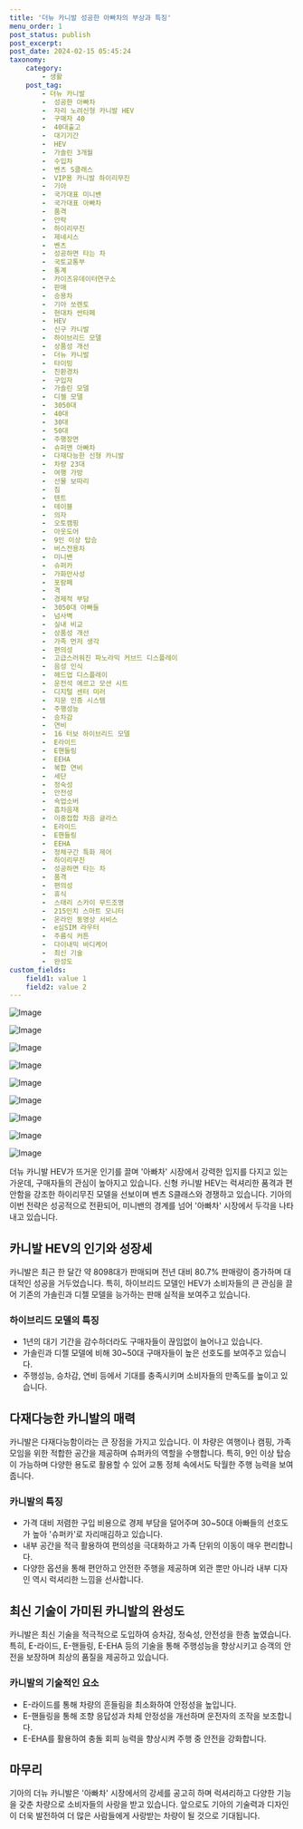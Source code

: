 ```yaml
---
title: '더뉴 카니발 성공한 아빠차의 부상과 특징'
menu_order: 1
post_status: publish
post_excerpt: 
post_date: 2024-02-15 05:45:24
taxonomy:
    category:
        - 생활
    post_tag:
        - 더뉴 카니발
        -  성공한 아빠차
        -  자리 노려신형 카니발 HEV
        -  구매자 40
        -  40대출고
        -  대기기간
        -  HEV
        -  가솔린 3개월
        -  수입차
        -  벤츠 S클래스
        -  VIP용 카니발 하이리무진
        -  기아
        -  국가대표 미니밴
        -  국가대표 아빠차
        -  품격
        -  안락
        -  하이리무진
        -  제네시스
        -  벤츠
        -  성공하면 타는 차
        -  국토교통부
        -  통계
        -  카이즈유데이터연구소
        -  판매
        -  승용차
        -  기아 쏘렌토
        -  현대차 싼타페
        -  HEV
        -  신구 카니발
        -  하이브리드 모델
        -  상품성 개선
        -  더뉴 카니발
        -  타이밍
        -  친환경차
        -  구입자
        -  가솔린 모델
        -  디젤 모델
        -  3050대
        -  40대
        -  30대
        -  50대
        -  주행장면
        -  슈퍼맨 아빠차
        -  다재다능한 신형 카니발
        -  차량 23대
        -  여행 가방
        -  선물 보따리
        -  짐
        -  텐트
        -  테이블
        -  의자
        -  오토캠핑
        -  아웃도어
        -  9인 이상 탑승
        -  버스전용차
        -  미니밴
        -  슈퍼카
        -  가화만사성
        -  포람페
        -  격
        -  경제적 부담
        -  3050대 아빠들
        -  넘사벽
        -  실내 비교
        -  상품성 개선
        -  가족 먼저 생각
        -  편의성
        -  고급스러워진 파노라믹 커브드 디스플레이
        -  음성 인식
        -  헤드업 디스플레이
        -  운전석 에르고 모션 시트
        -  디지털 센터 미러
        -  지문 인증 시스템
        -  주행성능
        -  승차감
        -  연비
        -  16 터보 하이브리드 모델
        -  E라이드
        -  E핸들링
        -  EEHA
        -  복합 연비
        -  세단
        -  정숙성
        -  안전성
        -  쇽업소버
        -  흡차음재
        -  이중접합 차음 글라스
        -  E라이드
        -  E핸들링
        -  EEHA
        -  정체구간 특화 제어
        -  하이리무진
        -  성공하면 타는 차
        -  품격
        -  편의성
        -  휴식
        -  스태리 스카이 무드조명
        -  215인치 스마트 모니터
        -  온라인 동영상 서비스
        -  e심SIM 라우터
        -  주름식 커튼
        -  다이내믹 바디케어
        -  최신 기술
        -  완성도
custom_fields:
    field1: value 1
    field2: value 2
---
```


![Image](https://imgnews.pstatic.net/image/009/2024/02/14/0005258090_001_20240214071701030.jpg?type=w647)

![Image](https://imgnews.pstatic.net/image/009/2024/02/14/0005258090_002_20240214071701086.jpg?type=w647)

![Image](https://imgnews.pstatic.net/image/009/2024/02/14/0005258090_003_20240214071701155.jpg?type=w647)

![Image](https://imgnews.pstatic.net/image/009/2024/02/14/0005258090_004_20240214071701211.jpg?type=w647)

![Image](https://imgnews.pstatic.net/image/009/2024/02/14/0005258090_005_20240214071701264.jpg?type=w647)

![Image](https://imgnews.pstatic.net/image/009/2024/02/14/0005258090_006_20240214071701313.jpg?type=w647)

![Image](https://imgnews.pstatic.net/image/009/2024/02/14/0005258090_007_20240214071701364.jpg?type=w647)

![Image](https://imgnews.pstatic.net/image/009/2024/02/14/0005258090_008_20240214071701419.jpg?type=w647)

![Image](https://imgnews.pstatic.net/image/009/2024/02/14/0005258090_009_20240214071701460.jpg?type=w647)

더뉴 카니발 HEV가 뜨거운 인기를 끌며 '아빠차' 시장에서 강력한 입지를 다지고 있는 가운데, 구매자들의 관심이 높아지고 있습니다. 신형 카니발 HEV는 럭셔리한 품격과 편안함을 강조한 하이리무진 모델을 선보이며 벤츠 S클래스와 경쟁하고 있습니다. 기아의 이번 전략은 성공적으로 전환되어, 미니밴의 경계를 넘어 '아빠차' 시장에서 두각을 나타내고 있습니다.
## 카니발 HEV의 인기와 성장세
카니발은 최근 한 달간 약 8098대가 판매되며 전년 대비 80.7% 판매량이 증가하며 대대적인 성공을 거두었습니다. 특히, 하이브리드 모델인 HEV가 소비자들의 큰 관심을 끌어 기존의 가솔린과 디젤 모델을 능가하는 판매 실적을 보여주고 있습니다.
### 하이브리드 모델의 특징
- 1년의 대기 기간을 감수하더라도 구매자들이 끊임없이 늘어나고 있습니다.
- 가솔린과 디젤 모델에 비해 30~50대 구매자들이 높은 선호도를 보여주고 있습니다.
- 주행성능, 승차감, 연비 등에서 기대를 충족시키며 소비자들의 만족도를 높이고 있습니다.
## 다재다능한 카니발의 매력
카니발은 다재다능함이라는 큰 장점을 가지고 있습니다. 이 차량은 여행이나 캠핑, 가족 모임을 위한 적합한 공간을 제공하며 슈퍼카의 역할을 수행합니다. 특히, 9인 이상 탑승이 가능하며 다양한 용도로 활용할 수 있어 교통 정체 속에서도 탁월한 주행 능력을 보여줍니다.
### 카니발의 특징
- 가격 대비 저렴한 구입 비용으로 경제 부담을 덜어주며 30~50대 아빠들의 선호도가 높아 '슈퍼카'로 자리매김하고 있습니다.
- 내부 공간을 적극 활용하여 편의성을 극대화하고 가족 단위의 이동이 매우 편리합니다.
- 다양한 옵션을 통해 편안하고 안전한 주행을 제공하며 외관 뿐만 아니라 내부 디자인 역시 럭셔리한 느낌을 선사합니다.
## 최신 기술이 가미된 카니발의 완성도
카니발은 최신 기술을 적극적으로 도입하여 승차감, 정숙성, 안전성을 한층 높였습니다. 특히, E-라이드, E-핸들링, E-EHA 등의 기술을 통해 주행성능을 향상시키고 승객의 안전을 보장하며 최상의 품질을 제공하고 있습니다.
### 카니발의 기술적인 요소
- E-라이드를 통해 차량의 흔들림을 최소화하여 안정성을 높입니다.
- E-핸들링을 통해 조향 응답성과 차체 안정성을 개선하며 운전자의 조작을 보조합니다.
- E-EHA를 활용하여 충돌 회피 능력을 향상시켜 주행 중 안전을 강화합니다.
## 마무리
기아의 더뉴 카니발은 '아빠차' 시장에서의 강세를 공고히 하며 럭셔리하고 다양한 기능을 갖춘 차량으로 소비자들의 사랑을 받고 있습니다. 앞으로도 기아의 기술력과 디자인이 더욱 발전하여 더 많은 사람들에게 사랑받는 차량이 될 것으로 기대됩니다.
